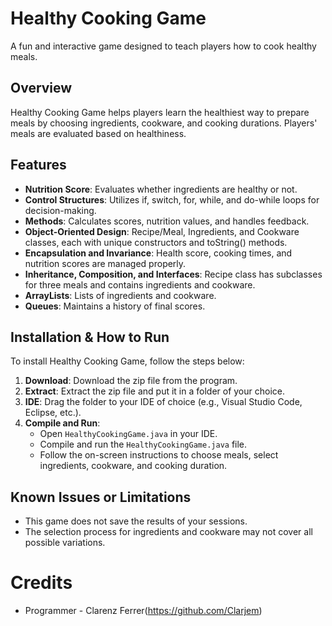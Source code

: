 # Healthy Cooking Game
A fun and interactive game designed to teach players how to cook healthy meals.

## Overview
Healthy Cooking Game helps players learn the healthiest way to prepare meals by choosing ingredients, cookware, and cooking durations. Players' meals are evaluated based on healthiness.

## Features
- **Nutrition Score**: Evaluates whether ingredients are healthy or not.
- **Control Structures**: Utilizes if, switch, for, while, and do-while loops for decision-making.
- **Methods**: Calculates scores, nutrition values, and handles feedback.
- **Object-Oriented Design**: Recipe/Meal, Ingredients, and Cookware classes, each with unique constructors and toString() methods.
- **Encapsulation and Invariance**: Health score, cooking times, and nutrition scores are managed properly.
- **Inheritance, Composition, and Interfaces**: Recipe class has subclasses for three meals and contains ingredients and cookware.
- **ArrayLists**: Lists of ingredients and cookware.
- **Queues**: Maintains a history of final scores.

## Installation & How to Run
To install Healthy Cooking Game, follow the steps below:

1. **Download**: Download the zip file from the program.
1. **Extract**: Extract the zip file and put it in a folder of your choice.
1. **IDE**: Drag the folder to your IDE of choice (e.g., Visual Studio Code, Eclipse, etc.).
1. **Compile and Run**:
    - Open `HealthyCookingGame.java` in your IDE.
    - Compile and run the `HealthyCookingGame.java` file.
    - Follow the on-screen instructions to choose meals, select ingredients, cookware, and cooking duration.

## Known Issues or Limitations
- This game does not save the results of your sessions.
- The selection process for ingredients and cookware may not cover all possible variations.

# Credits
- Programmer - Clarenz Ferrer(https://github.com/Clarjem)